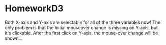 # HomeworkD3

Both X-axis and Y-axis are selectable for all of the three variables now!
The only problem is that the initial mouseover change is missing on Y-axis, but it's clickable. After the first click on Y-axis, the mouse-over change will be shown...
